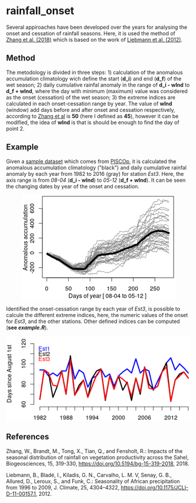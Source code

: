 # rainfall_onset

Several appiroaches have been developed over the years for analysing the onset and cessation  of rainfall seasons. Here, it is used the method of [Zhang et al. (2018)](https://doi.org/10.5194/bg-15-319-2018) which is based on the work of [Liebmann et al. (2012)](https://doi.org/10.1175/JCLI-D-11-00157.1).

## Method

The metodology is divided in three steps: 1) calculation of the anomalous accumulation climatology wich define the start (**d_i**) and end (**d_f**) of the wet season; 2) daily cumulative rainfal anomaly in the range of **d_i - wInd** to **d_f + wInd**, where the day with minimum (maximum) value was considered as the onset (cessation) of the wet season; 3) the extreme indices are calculated in each onset-cessation range by year. The value of **wInd** (window) add days before and after onset and cessation respectively, according to [Zhang et al](https://doi.org/10.5194/bg-15-319-2018) is **50** (here I defined as **45**), however it can be modified, the idea of **wInd** is that is should be enough to find the day of point 2.

## Example

Given a [sample dataset](https://github.com/adrHuerta/rainfall_onset/blob/master/data) which comes from [PISCOp](http://iridl.ldeo.columbia.edu/SOURCES/.SENAMHI/.HSR/.PISCO/.Prec/.v2p1/.stable/.daily/), it is calculated the anomalous accumulation climatology ("black") and daily cumulative rainfal anomaly by each year from 1982 to 2016 (gray) for station *Est3*. Here, the axis range is from *08-04* (**d_i - wInd**) to *05-12* (**d_f + wInd**). It can be seen the changing dates by year of the onset and cessation.


<p align="center">
  <img src="./images/est3.png"  />
</p>


Identified the onset-cessation range by each year of *Est3*, is possible to calcule the different extreme indices, here, the numeric values of the onset for *Est3*, and the other stations. Other defined indices can be computed (**see _example.R_**).

<p align="center">
  <img src="./images/onset_timeseries.png"  />
</p>


## References

Zhang, W., Brandt, M., Tong, X., Tian, Q., and Fensholt, R.: Impacts of the seasonal distribution of rainfall on vegetation productivity across the Sahel, Biogeosciences, 15, 319-330, https://doi.org/10.5194/bg-15-319-2018, 2018.

Liebmann, B., Bladé, I., Kiladis, G. N., Carvalho, L. M. V, Senay, G. B., Allured, D., Leroux, S., and Funk, C.: Seasonality of African precipitation from 1996 to 2009, J. Climate, 25, 4304–4322, https://doi.org/10.1175/JCLI-D-11-00157.1, 2012. 